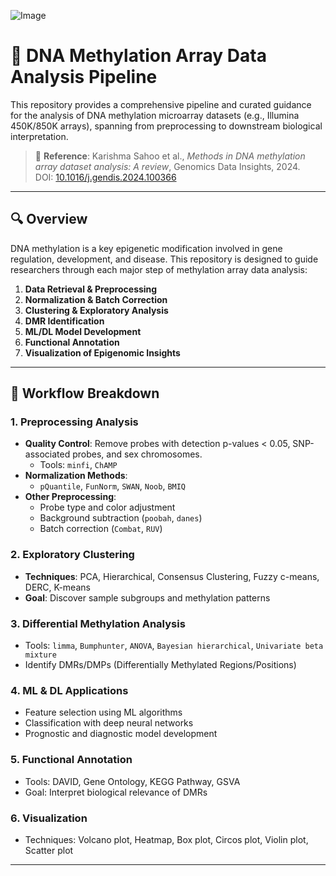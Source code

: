 ![Image](https://github.com/user-attachments/assets/3904e458-627d-4330-a45a-3be7809fe8e0)



# 🧬 DNA Methylation Array Data Analysis Pipeline

This repository provides a comprehensive pipeline and curated guidance for the analysis of DNA methylation microarray datasets (e.g., Illumina 450K/850K arrays), spanning from preprocessing to downstream biological interpretation.


> 📖 **Reference**: Karishma Sahoo et al., *Methods in DNA methylation array dataset analysis: A review*, Genomics Data Insights, 2024.  
> DOI: [10.1016/j.gendis.2024.100366](https://doi.org/10.1016/j.csbj.2024.05.015)

---

## 🔍 Overview

DNA methylation is a key epigenetic modification involved in gene regulation, development, and disease. This repository is designed to guide researchers through each major step of methylation array data analysis:

1. **Data Retrieval & Preprocessing**
2. **Normalization & Batch Correction**
3. **Clustering & Exploratory Analysis**
4. **DMR Identification**
5. **ML/DL Model Development**
6. **Functional Annotation**
7. **Visualization of Epigenomic Insights**

---

## 🧪 Workflow Breakdown

### 1. Preprocessing Analysis
- **Quality Control**: Remove probes with detection p-values < 0.05, SNP-associated probes, and sex chromosomes.
  - Tools: `minfi`, `ChAMP`
- **Normalization Methods**:
  - `pQuantile`, `FunNorm`, `SWAN`, `Noob`, `BMIQ`
- **Other Preprocessing**:
  - Probe type and color adjustment
  - Background subtraction (`poobah`, `danes`)
  - Batch correction (`Combat`, `RUV`)

### 2. Exploratory Clustering
- **Techniques**: PCA, Hierarchical, Consensus Clustering, Fuzzy c-means, DERC, K-means
- **Goal**: Discover sample subgroups and methylation patterns

### 3. Differential Methylation Analysis
- Tools: `limma`, `Bumphunter`, `ANOVA`, `Bayesian hierarchical`, `Univariate beta mixture`
- Identify DMRs/DMPs (Differentially Methylated Regions/Positions)

### 4. ML & DL Applications
- Feature selection using ML algorithms
- Classification with deep neural networks
- Prognostic and diagnostic model development

### 5. Functional Annotation
- Tools: DAVID, Gene Ontology, KEGG Pathway, GSVA
- Goal: Interpret biological relevance of DMRs

### 6. Visualization
- Techniques: Volcano plot, Heatmap, Box plot, Circos plot, Violin plot, Scatter plot

---

